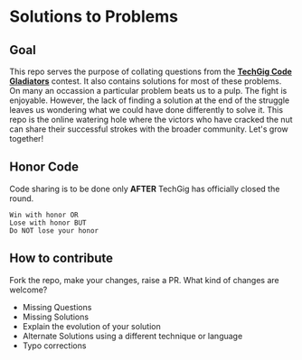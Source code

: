 # Solutions to Problems

## Goal
This repo serves the purpose of collating questions from the [**TechGig Code Gladiators**](https://www.techgig.com/codegladiators/top-ranker) contest. It also contains solutions for most of these problems. 
On many an occassion a particular problem beats us to a pulp. The fight is enjoyable. However, the lack of finding a solution at the end of the struggle 
leaves us wondering what we could have done differently to solve it. This repo is the online watering hole where the victors who have cracked the nut can 
share their successful strokes with the broader community. Let's grow together!

## Honor Code

Code sharing is to be done only **AFTER** TechGig has officially closed the round.

```
Win with honor OR
Lose with honor BUT
Do NOT lose your honor
```

## How to contribute
Fork the repo, make your changes, raise a PR.
What kind of changes are welcome?
 - Missing Questions
 - Missing Solutions
 - Explain the evolution of your solution
 - Alternate Solutions using a different technique or language
 - Typo corrections
